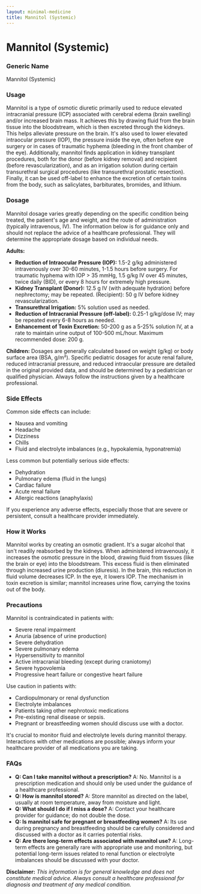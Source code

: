 ```yaml
---
layout: minimal-medicine
title: Mannitol (Systemic)
---
```


# Mannitol (Systemic)
### Generic Name
Mannitol (Systemic)

### Usage
Mannitol is a type of osmotic diuretic primarily used to reduce elevated intracranial pressure (ICP) associated with cerebral edema (brain swelling) and/or increased brain mass.  It achieves this by drawing fluid from the brain tissue into the bloodstream, which is then excreted through the kidneys.  This helps alleviate pressure on the brain.  It's also used to lower elevated intraocular pressure (IOP), the pressure inside the eye, often before eye surgery or in cases of traumatic hyphema (bleeding in the front chamber of the eye).  Additionally, mannitol finds application in kidney transplant procedures, both for the donor (before kidney removal) and recipient (before revascularization), and as an irrigation solution during certain transurethral surgical procedures (like transurethral prostatic resection).  Finally, it can be used off-label to enhance the excretion of certain toxins from the body, such as salicylates, barbiturates, bromides, and lithium.

### Dosage
Mannitol dosage varies greatly depending on the specific condition being treated, the patient's age and weight, and the route of administration (typically intravenous, IV).  The information below is for guidance only and should not replace the advice of a healthcare professional.  They will determine the appropriate dosage based on individual needs.


**Adults:**

* **Reduction of Intraocular Pressure (IOP):**  1.5-2 g/kg administered intravenously over 30-60 minutes, 1-1.5 hours before surgery.  For traumatic hyphema with IOP > 35 mmHg, 1.5 g/kg IV over 45 minutes, twice daily (BID), or every 8 hours for extremely high pressure.
* **Kidney Transplant (Donor):** 12.5 g IV (with adequate hydration) before nephrectomy; may be repeated.  (Recipient): 50 g IV before kidney revascularization.
* **Transurethral Irrigation:** 5% solution used as needed.
* **Reduction of Intracranial Pressure (off-label):** 0.25-1 g/kg/dose IV; may be repeated every 6-8 hours as needed.
* **Enhancement of Toxin Excretion:** 50-200 g as a 5-25% solution IV, at a rate to maintain urine output of 100-500 mL/hour.  Maximum recommended dose: 200 g.


**Children:** Dosages are generally calculated based on weight (g/kg) or body surface area (BSA, g/m²). Specific pediatric dosages for acute renal failure, reduced intracranial pressure, and reduced intraocular pressure are detailed in the original provided data, and should be determined by a pediatrician or qualified physician.   Always follow the instructions given by a healthcare professional.


### Side Effects
Common side effects can include:

* Nausea and vomiting
* Headache
* Dizziness
* Chills
* Fluid and electrolyte imbalances (e.g., hypokalemia, hyponatremia)

Less common but potentially serious side effects:

* Dehydration
* Pulmonary edema (fluid in the lungs)
* Cardiac failure
* Acute renal failure
* Allergic reactions (anaphylaxis)

If you experience any adverse effects, especially those that are severe or persistent, consult a healthcare provider immediately.

### How it Works
Mannitol works by creating an osmotic gradient.  It's a sugar alcohol that isn't readily reabsorbed by the kidneys. When administered intravenously, it increases the osmotic pressure in the blood, drawing fluid from tissues (like the brain or eye) into the bloodstream. This excess fluid is then eliminated through increased urine production (diuresis).  In the brain, this reduction in fluid volume decreases ICP.  In the eye, it lowers IOP.  The mechanism in toxin excretion is similar; mannitol increases urine flow, carrying the toxins out of the body.

### Precautions
Mannitol is contraindicated in patients with:

* Severe renal impairment
* Anuria (absence of urine production)
* Severe dehydration
* Severe pulmonary edema
* Hypersensitivity to mannitol
* Active intracranial bleeding (except during craniotomy)
* Severe hypovolemia
* Progressive heart failure or congestive heart failure

Use caution in patients with:

* Cardiopulmonary or renal dysfunction
* Electrolyte imbalances
* Patients taking other nephrotoxic medications
* Pre-existing renal disease or sepsis.
* Pregnant or breastfeeding women should discuss use with a doctor.


It's crucial to monitor fluid and electrolyte levels during mannitol therapy.  Interactions with other medications are possible; always inform your healthcare provider of all medications you are taking.

### FAQs

* **Q: Can I take mannitol without a prescription?** A: No. Mannitol is a prescription medication and should only be used under the guidance of a healthcare professional.
* **Q: How is mannitol stored?** A: Store mannitol as directed on the label, usually at room temperature, away from moisture and light.
* **Q: What should I do if I miss a dose?** A: Contact your healthcare provider for guidance; do not double the dose.
* **Q: Is mannitol safe for pregnant or breastfeeding women?** A:  Its use during pregnancy and breastfeeding should be carefully considered and discussed with a doctor as it carries potential risks.
* **Q: Are there long-term effects associated with mannitol use?** A: Long-term effects are generally rare with appropriate use and monitoring, but potential long-term issues related to renal function or electrolyte imbalances should be discussed with your doctor.

**Disclaimer:** *This information is for general knowledge and does not constitute medical advice. Always consult a healthcare professional for diagnosis and treatment of any medical condition.*
